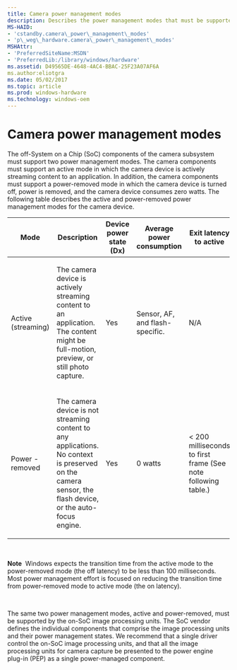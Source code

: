 ```yaml
---
title: Camera power management modes
description: Describes the power management modes that must be supported in the off-System on a Chip (SoC) and on-System on a Chip (SoC) components of the camera subsystem.
MS-HAID:
- 'cstandby.camera\_power\_management\_modes'
- 'p\_weg\_hardware.camera\_power\_management\_modes'
MSHAttr:
- 'PreferredSiteName:MSDN'
- 'PreferredLib:/library/windows/hardware'
ms.assetid: D49565DE-4648-4AC4-BBAC-25F23A07AF6A
ms.author:eliotgra
ms.date: 05/02/2017
ms.topic: article
ms.prod: windows-hardware
ms.technology: windows-oem
---
```


# Camera power management modes


The off-System on a Chip (SoC) components of the camera subsystem must support two power management modes. The camera components must support an active mode in which the camera device is actively streaming content to an application. In addition, the camera components must support a power-removed mode in which the camera device is turned off, power is removed, and the camera device consumes zero watts. The following table describes the active and power-removed power management modes for the camera device.

<table style="width:100%;">
<colgroup>
<col width="16%" />
<col width="16%" />
<col width="16%" />
<col width="16%" />
<col width="16%" />
<col width="16%" />
</colgroup>
<thead>
<tr class="header">
<th>Mode</th>
<th>Description</th>
<th>Device power state (Dx)</th>
<th>Average power consumption</th>
<th>Exit latency to active</th>
<th>Transition mechanism</th>
</tr>
</thead>
<tbody>
<tr class="odd">
<td><p>Active (streaming)</p></td>
<td><p>The camera device is actively streaming content to an application. The content might be full-motion, preview, or still photo capture.</p></td>
<td><p>Yes</p></td>
<td><p>Sensor, AF, and flash-specific.</p></td>
<td><p>N/A</p></td>
<td><p>Software-initiated D0 transition.</p>
<p>(An application has initiated streaming by setting the state of a capture pin to KSSTATE_ACQUIRE.)</p></td>
</tr>
<tr class="even">
<td><p>Power - removed</p></td>
<td><p>The camera device is not streaming content to any applications. No context is preserved on the camera sensor, the flash device, or the auto-focus engine.</p></td>
<td><p>Yes</p></td>
<td><p>0 watts</p></td>
<td><p>&lt; 200 milliseconds to first frame (See note following table.)</p></td>
<td><p>Software-initiated D3 transition.</p>
<p>(The state of all streaming pins has been set to any value other than KSSTATE_RUN.)</p></td>
</tr>
</tbody>
</table>

 

**Note**  Windows expects the transition time from the active mode to the power-removed mode (the off latency) to be less than 100 milliseconds. Most power management effort is focused on reducing the transition time from power-removed mode to active mode (the on latency).

 

The same two power management modes, active and power-removed, must be supported by the on-SoC image processing units. The SoC vendor defines the individual components that comprise the image processing units and their power management states. We recommend that a single driver control the on-SoC image processing units, and that all the image processing units for camera capture be presented to the power engine plug-in (PEP) as a single power-managed component.

 

 







